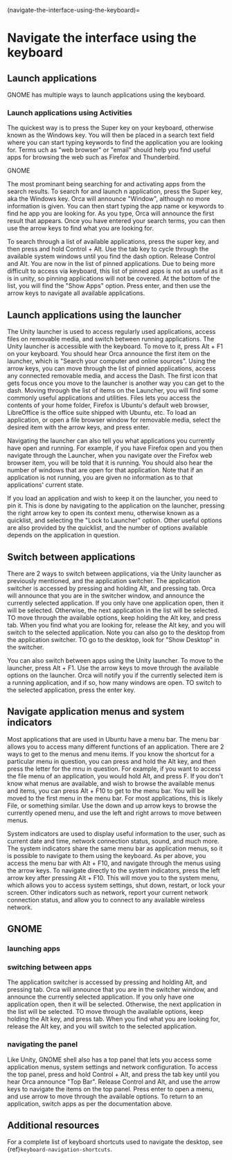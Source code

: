 (navigate-the-interface-using-the-keyboard)=
# Navigate the interface using the keyboard

## Launch applications

GNOME has multiple ways to launch applications using the keyboard. 

### Launch applications using Activities

The quickest way is to press the Super key on your keyboard, otherwise known as the Windows key. You will then be placed in a search text field where you can start typing keywords to find the application you are looking for. Terms uch as "web browser" or "email" should help you find useful apps for browsing the web such as Firefox and Thunderbird.

GNOME

The most prominant being searching for and activating apps from the search results. To search for and launch n application, press the Super key, aka the Windows key. Orca will announce "Window", although no more information is given. You can then start typing the app name or keywords to find he app you are looking for. As you type, Orca will announce the first result that appears. Once you have entered your search terms, you can then use the arrow keys to find what you are looking for.

To search through a list of available applications, press the super key, and then press and hold Control + Alt. Use the tab key to cycle through the available system windows until you find the dash option. Release Control and Alt. You are now in the list of pinned applications. Due to being more difficult to access via keyboard, this list of pinned apps is not as useful as it is in unity, so pinning applications will not be covered. At the bottom of the list, you will find the "Show Apps" option. Press enter, and then use the arrow keys to navigate all available applications.

## Launch applications using the launcher

The Unity launcher is used to access regularly used applications, access files on removable media, and switch between running applications. The Unity launcher is accessible with the keyboard. To move to it, press Alt + F1 on your keyboard. You should hear Orca announce the first item on the launcher, which is "Search your computer and online sources". Using the arrow keys, you can move through the list of pinned applications, access any connected removable media, and access the Dash. The first icon that gets focus once you move to the launcher is another way you can get to the dash. Moving through the list of items on the Launcher, you will find some commonly useful applications and utilities. Files lets you access the contents of your home folder, Firefox is Ubuntu's default web browser, LibreOffice is the office suite shipped with Ubuntu, etc. To load an application, or open a file browser window for removable media, select the desired item with the arrow keys, and press enter.

Navigating the launcher can also tell you what applications you currently have open and running. For example, if you have Firefox open and you then navigate through the Launcher, when you navigate over the Firefox web browser item, you will be told that it is running. You should also hear the number of windows that are open for that application. Note that if an application is not running, you are given no information as to that applications' current state.

If you load an application and wish to keep it on the launcher, you need to pin it. This is done by navigating to the application on the launcher, pressing the right arrow key to open its context menu, otherwise known as a quicklist, and selecting the "Lock to Launcher" option. Other useful options are also provided by the quicklist, and the number of options available depends on the application in question.

## Switch between applications

There are 2 ways to switch between applications, via the Unity launcher as previously mentioned, and the application switcher. The application switcher is accessed by pressing and holding Alt, and pressing tab. Orca will announce that you are in the switcher window, and announce the currently selected application. If you only have one application open, then it will be selected. Otherwise, the next application in the list will be selected. TO move through the available options, keep holding the Alt key, and press tab. When you find what you are looking for, release the Alt key, and you will switch to the selected application. Note you can also go to the desktop from the application switcher. TO go to the desktop, look for "Show Desktop" in the switcher.

You can also switch between apps using the Unity launcher. To move to the launcher, press Alt + F1. Use the arrow keys to move through the available options on the launcher. Orca will notify you if the currently selected item is a running application, and if so, how many windows are open. TO switch to the selected application, press the enter key.

## Navigate application menus and system indicators

Most applications that are used in Ubuntu have a menu bar. The menu bar allows you to access many different functions of an application. There are 2 ways to get to the menus and menu items. If you know the shortcut for a particular menu in question, you can press and hold the Alt key, and then press the letter for the mnu in question. For example, if you want to access the file menu of an application, you would hold Alt, and press F. If you don't know what menus are available, and wish to browse the available menus and items, you can press Alt + F10 to get to the menu bar. You will be moved to the first menu in the menu bar. For most applications, this is likely File, or something similar. Use the down and up arrow keys to browse the currently opened menu, and use the left and right arrows to move between menus.

System indicators are used to display useful information to the user, such as current date and time, network connection status, sound, and much more. The system indicators share the same menu bar as application menus, so it is possible to navigate to them using the keyboard. As per above, you access the menu bar with Alt + F10, and navigate through the menus using the arrow keys. To navigate directly to the system indicators, press the left arrow key after pressing Alt + F10. This will move you to the system menu, which allows you to access system settings, shut down, restart, or lock your screen. Other indicators such as network, report your current network connection status, and allow you to connect to any available wireless network.

## GNOME

### launching apps


### switching between apps

The application switcher is accessed by pressing and holding Alt, and pressing tab. Orca will announce that you are in the switcher window, and announce the currently selected application. If you only have one application open, then it will be selected. Otherwise, the next application in the list will be selected. TO move through the available options, keep holding the Alt key, and press tab. When you find what you are looking for, release the Alt key, and you will switch to the selected application.

### navigating the panel

Like Unity, GNOME shell also has a top panel that lets you access some application menus, system settings and network configuration. To access the top panel, press and hold Control + Alt, and press the tab key until you hear Orca announce "Top Bar". Release Control and Alt, and use the arrow keys to navigate the items on the top panel. Press enter to open a menu, and use arrow to move through the available options. To return to an application, switch apps as per the documentation above.

## Additional resources

For a complete list of keyboard shortcuts used to navigate the desktop, see {ref}`keyboard-navigation-shortcuts`.

